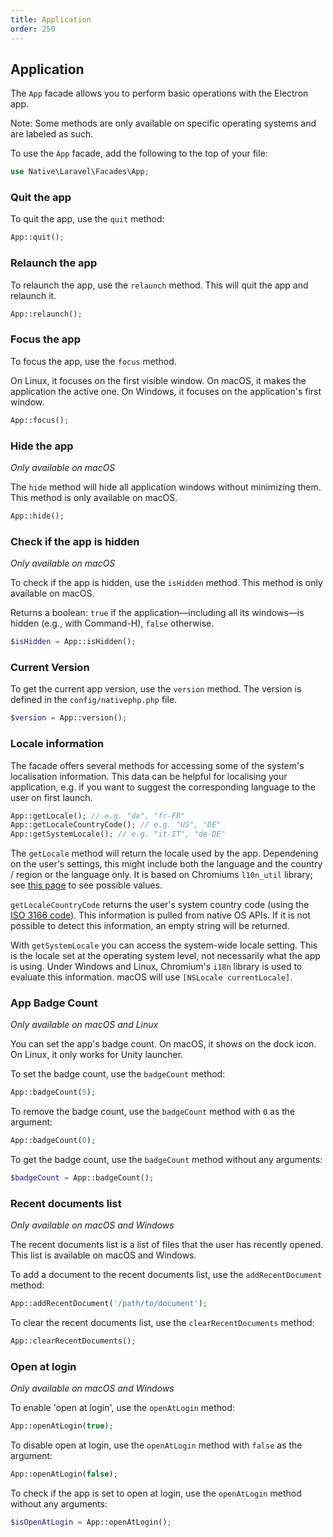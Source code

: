 ```yaml
---
title: Application
order: 250
---
```


## Application

The `App` facade allows you to perform basic operations with the Electron app.

Note: Some methods are only available on specific operating systems and are labeled as such.

To use the `App` facade, add the following to the top of your file:

```php
use Native\Laravel\Facades\App;
```

### Quit the app

To quit the app, use the `quit` method:

```php
App::quit();
```

### Relaunch the app
To relaunch the app, use the `relaunch` method. This will quit the app and relaunch it.

```php
App::relaunch();
```

### Focus the app

To focus the app, use the `focus` method.

On Linux, it focuses on the first visible window. On macOS, it makes the application the active one. On Windows, it
focuses on the application's first window.

```php
App::focus();
```

### Hide the app
_Only available on macOS_

The `hide` method will hide all application windows without minimizing them. This method is only available on macOS.

```php
App::hide();
```

### Check if the app is hidden
_Only available on macOS_

To check if the app is hidden, use the `isHidden` method. This method is only available on macOS.

Returns a boolean: `true` if the application—including all its windows—is hidden (e.g., with Command-H), `false`
otherwise.

```php
$isHidden = App::isHidden();
```

### Current Version

To get the current app version, use the `version` method. The version is defined in the `config/nativephp.php` file.

```php
$version = App::version();
```

### Locale information

The facade offers several methods for accessing some of the system's localisation information.
This data can be helpful for localising your application, e.g. if you want to suggest the corresponding language to the user on first launch.

```php
App::getLocale(); // e.g. "de", "fr-FR"
App::getLocaleCountryCode(); // e.g. "US", "DE"
App::getSystemLocale(); // e.g. "it-IT", "de-DE"
```

The `getLocale` method will return the locale used by the app.
Dependening on the user's settings, this might include both the language and the country / region or the language only.
It is based on Chromiums `l10n_util` library; see [this page](https://source.chromium.org/chromium/chromium/src/+/main:ui/base/l10n/l10n_util.cc) to see possible values.

`getLocaleCountryCode` returns the user's system country code (using the [ISO 3166 code](https://en.wikipedia.org/wiki/ISO_3166-1_alpha-2)).
This information is pulled from native OS APIs. If it is not possible to detect this information, an empty string will be returned.

With `getSystemLocale` you can access the system-wide locale setting. This is the locale set at the operating system level, not necessarily what the app is using.
Under Windows and Linux, Chromium's `i18n` library is used to evaluate this information. macOS will use `[NSLocale currentLocale]`.


### App Badge Count
_Only available on macOS and Linux_

You can set the app's badge count.
On macOS, it shows on the dock icon. On Linux, it only works for Unity launcher.

To set the badge count, use the `badgeCount` method:

```php
App::badgeCount(5);
```

To remove the badge count, use the `badgeCount` method with `0` as the argument:

```php
App::badgeCount(0);
```

To get the badge count, use the `badgeCount` method without any arguments:

```php
$badgeCount = App::badgeCount();
``` 

### Recent documents list
_Only available on macOS and Windows_

The recent documents list is a list of files that the user has recently opened. This list is available on macOS and
Windows.

To add a document to the recent documents list, use the `addRecentDocument` method:

```php
App::addRecentDocument('/path/to/document');
```

To clear the recent documents list, use the `clearRecentDocuments` method:

```php
App::clearRecentDocuments();
```

### Open at login
_Only available on macOS and Windows_

To enable 'open at login', use the `openAtLogin` method:

```php
App::openAtLogin(true);
```

To disable open at login, use the `openAtLogin` method with `false` as the argument:

```php
App::openAtLogin(false);
```

To check if the app is set to open at login, use the `openAtLogin` method without any arguments:

```php
$isOpenAtLogin = App::openAtLogin();
```

